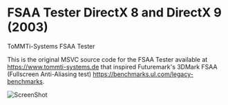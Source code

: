 # FSAA Tester DirectX 8 and DirectX 9 (2003)
ToMMTi-Systems FSAA Tester

This is the original MSVC source code for the FSAA Tester available at https://www.tommti-systems.de that inspired Futuremark's 3DMark FSAA (Fullscreen Anti-Aliasing test) https://benchmarks.ul.com/legacy-benchmarks.

![ScreenShot](https://raw.github.com/tbruckschlegel/FSAA_tester/main/fsaa.png)
